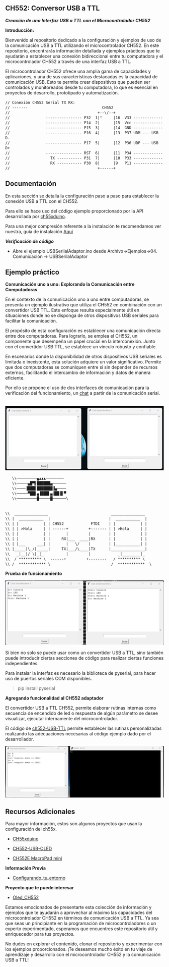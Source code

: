 ## CH552: Conversor USB  a TTL
***Creación de una Interfaz USB a TTL con el Microcontrolador CH552***

**Introducción:**

Bienvenido al repositorio dedicado a la configuración y ejemplos de uso de la comunicación USB a TTL utilizando el microcontrolador CH552. En este repositorio, encontrarás información detallada y ejemplos prácticos que te ayudarán a establecer una conexión bidireccional entre tu computadora y el microcontrolador CH552 a través de una interfaz USB a TTL.

El microcontrolador CH552 ofrece una amplia gama de capacidades y aplicaciones, y una de sus características destacadas es la capacidad de comunicación USB. Esto te permite crear dispositivos que pueden ser controlados y monitoreados desde tu computadora, lo que es esencial en proyectos de desarrollo, prototipado y automatización.
```
// Conexión CH552 Serial TX RX:
// -------                                 CH552
//                                       +--\/--+
//                ---------------- P32  1|°     |16  V33 -------------
//                ---------------- P14  2|      |15  Vcc -------------
//                ---------------- P15  3|      |14  GND -------------
//                ---------------- P16  4|      |13  P37 UDM --- USB D-
//                ---------------- P17  5|      |12  P36 UDP --- USB D+
//                ---------------- RST  6|      |11  P34 -------------
//                  TX ----------- P31  7|      |10  P33 -------------
//                  RX ----------- P30  8|      |9   P11 -------------
//                                       +------+
```
## Documentación

En esta sección se detalla la configuración paso a paso para establecer la conexión USB a TTL con el CH552.

Para ello se hace uso del código ejemplo proporcionado por la API desarrollada por [ch55xduino](https://github.com/DeqingSun/ch55xduino).
 
Para una mejor compresión referente a la instalación te recomendamos ver nuestra, guía de instalación [Aquí]()

***Verificación de código***

* Abre el ejemplo USBSerilalAdaptor.ino  desde Archivo->Ejemplos->04. Comunicación -> USBSerilalAdaptor

## Ejemplo práctico

**Comunicación uno a uno: Explorando la Comunicación entre Computadoras**

En el contexto de la comunicación uno a uno entre computadoras, se presenta un ejemplo ilustrativo que utiliza el CH552 en combinación con un convertidor USB TTL. Este enfoque resulta especialmente útil en situaciones donde no se disponga de otros dispositivos USB seriales para facilitar la comunicación.

El propósito de esta configuración es establecer una comunicación directa entre dos computadoras. Para lograrlo, se emplea el CH552, un componente que desempeña un papel crucial en la interconexión. Junto con el convertidor USB TTL, se establece un vínculo robusto y confiable.

En escenarios donde la disponibilidad de otros dispositivos USB seriales es limitada o inexistente, esta solución adquiere un valor significativo. Permite que dos computadoras se comuniquen entre sí sin depender de recursos externos, facilitando el intercambio de información y datos de manera eficiente.

 Por ello se propone el uso de dos interfaces de comunicación para la verificación del funcionamiento, un [chat](Software\interface_Serial) a partir de la comunicación serial.
 
 ![ChatSerial](img\usb-ttl.png)





 ```
    \\─────────▄▲▲▲────────
    \\─────▄█▀▌██████▄──────
    \\────▐███▌███████▐▄────
    \\─────▀██▌▄▐███▌▄▐██▐▌▀
    \\─────────█─────█──────\
 

 \\  _______________                            _______________  
 \\ |  ___________  |                          |  ___________  |    
 \\ | |           | | CH552            FTDI    | |           | |
 \\ | | >Hola     | | ------+         +------- | | >Hola     | |
 \\ | |           | |       |         |        | |           | |
 \\ | |           | |     RX|___  ____|RX      | |           | |
 \\ | |___     ___| |       |   \/    |        | |___________| |
 \\ |_____|\_/|_____|     TX|___/\____|TX      |_______________|
 \\   _|__|/ \|_|_          |         |            _|________|_
 \\  / ********** \  ------+         +--------   / ********** \
 \\ /  ************ \                           /  ************  \
```
**Prueba de funcionamiento**

 ![ChatSerial](img\usb-ttl_chat.png)

Si bien no solo se puede usar como un convertidor USB a TTL, sino también puede introducir ciertas secciones de código para realizar ciertas funciones independientes. 

Para instalar la interfaz es necesario la biblioteca de pyserial, para hacer uso de puertos seriales COM disponibles. 

 >pip install pyserial

**Agregando funcionalidad al CH552 adaptador**

El convertidor USB a TTL CH552, permite elaborar rutinas internas como secuencia de encendido de led o respuesta de algún parámetro se desee visualizar, ejecutar internamente del microcontrolador.

El código de [ch552-USB-TTL](Software\UsbSerialAdaptor2) permite establecer las rutinas personalizadas realizando las adecuaciones necesarias al código ejemplo dado por el desarrollador.

 ![ChatSerial](img\usb-ttl_chat_ch552.png)

## Recursos Adicionales

Para mayor información, estos son algunos proyectos que usan la configuración del ch55x.

* [CH55xduino](https://github.com/DeqingSun/ch55xduino)

* [CH552-USB-OLED](https://github.com/wagiminator/CH552-USB-OLED)

* [CH552E MacroPad mini](https://github.com/wagiminator/CH552-Macropad-mini)

 **Información Previa**

 * [Configurando_tu_entorno](https://github.com/UNIT-Electronics/CH552-en-Arduino/)

 **Proyecto que te puede interesar**

 * [Oled_CH552](https://github.com/UNIT-Electronics/OLED_ch552)
 
Estamos emocionados de presentarte esta colección de información y ejemplos que te ayudarán a aprovechar al máximo las capacidades del microcontrolador CH552 en términos de comunicación USB a TTL. Ya sea que seas un principiante en la programación de microcontroladores o un experto experimentado, esperamos que encuentres este repositorio útil y enriquecedor para tus proyectos.

No dudes en explorar el contenido, clonar el repositorio y experimentar con los ejemplos proporcionados. ¡Te deseamos mucho éxito en tu viaje de aprendizaje y desarrollo con el microcontrolador CH552 y la comunicación USB a TTL!

